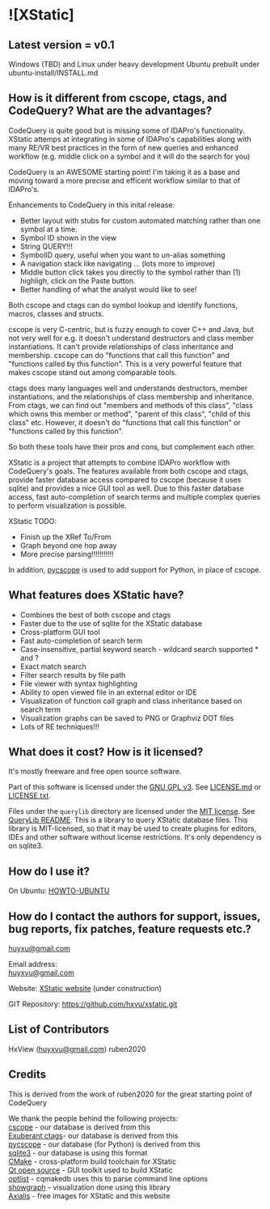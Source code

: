 ![XStatic]
===============================

## Latest version = v0.1

Windows (TBD) and Linux under heavy development
Ubuntu prebuilt under ubuntu-install/INSTALL.md



## How is it different from cscope, ctags, and CodeQuery? What are the advantages?

CodeQuery is quite good but is missing some of IDAPro's functionality.
XStatic attemps at integrating in some of IDAPro's capabilities along with
many RE/VR best practices in the form of new queries and enhanced workflow
(e.g. middle click on a symbol and it will do the search for you)

CodeQuery is an AWESOME starting point!  I'm taking it as a base and moving
toward a more precise and efficent workflow similar to that of IDAPro's.

Enhancements to CodeQuery in this inital release:
- Better layout with stubs for custom automated matching rather than one
  symbol at a time.
- Symbol ID shown in the view
- String QUERY!!!
- SymbolID query, useful when you want to un-alias something
- A navigation stack like navigating ... (lots more to improve)
- Middle button click takes you directly to the symbol rather than (1)
  highligh, click on the Paste button.
- Better handling of what the analyst would like to see!

Both cscope and ctags can do symbol lookup and identify functions, macros, classes and structs.

cscope is very C-centric, but is fuzzy enough to cover C++ and Java, but not very well for e.g. it doesn't understand destructors and class member instantiations. It can't provide relationships of class inheritance and membership. cscope can do "functions that call this function" and "functions called by this function". This is a very powerful feature that makes cscope stand out among comparable tools.

ctags does many languages well and understands destructors, member instantiations, and the relationships of class membership and inheritance. From ctags, we can find out "members and methods of this class", "class which owns this member or method", "parent of this class", "child of this class" etc. However, it doesn't do "functions that call this function" or "functions called by this function".

So both these tools have their pros and cons, but complement each other.

XStatic is a project that attempts to combine IDAPro workflow with CodeQuery's goals. The features available from both cscope and ctags, provide faster database access compared to cscope (because it uses sqlite) and provides a nice GUI tool as well. Due to this faster database access, fast auto-completion of search terms and multiple complex queries to perform visualization is possible.


XStatic TODO:
- Finish up the XRef To/From 
- Graph beyond one hop away
- More precise parsing!!!!!!!!!!!

In addition, [pycscope](https://github.com/portante/pycscope) is used to add support for Python, in place of cscope.

## What features does XStatic have?

* Combines the best of both cscope and ctags
* Faster due to the use of sqlite for the XStatic database
* Cross-platform GUI tool
* Fast auto-completion of search term
* Case-insensitive, partial keyword search - wildcard search supported * and ?
* Exact match search
* Filter search results by file path
* File viewer with syntax highlighting
* Ability to open viewed file in an external editor or IDE
* Visualization of function call graph and class inheritance based on search term
* Visualization graphs can be saved to PNG or Graphviz DOT files
* Lots of RE techniques!!!

## What does it cost? How is it licensed?

It's mostly freeware and free open source software.

Part of this  software is licensed under the [GNU GPL v3](http://www.gnu.org/licenses/gpl.html). See [LICENSE.md](LICENSE.md) or [LICENSE.txt](windows-install/LICENSE.txt).

Files under the `querylib` directory are licensed under the [MIT license](http://opensource.org/licenses/MIT). See [QueryLib README](querylib/README.txt). This is a library to query XStatic database files. This library is MIT-licensed, so that it may be used to create plugins for editors, IDEs and other software without license restrictions. It's only dependency is on sqlite3.


## How do I use it?

On Ubuntu: [HOWTO-UBUNTU](ubuntu-install/INSTALL.md)


## How do I contact the authors for support, issues, bug reports, fix patches, feature requests etc.?
huyxu@gmail.com

Email address:    
huyxvu@gmail.com

Website: [XStatic website](https://www.hxspace.com/xstatic) (under
construction)

GIT Repository:
https://github.com/hxvu/xstatic.git


## List of Contributors
HxView (huyxvu@gmail.com)
ruben2020   


## Credits
This is derived from the work of ruben2020 for the great starting point of
CodeQuery

We thank the people behind the following projects:    
[cscope](http://cscope.sourceforge.net/) - our database is derived from this   
[Exuberant ctags](http://ctags.sourceforge.net/)- our database is derived from this   
[pycscope](https://github.com/portante/pycscope) - our database (for Python) is derived from this    
[sqlite3](http://www.sqlite.org/) - our database is using this format    
[CMake](http://www.cmake.org/) - cross-platform build toolchain for XStatic    
[Qt open source](http://qt-project.org/) - GUI toolkit used to build XStatic    
[optlist](http://michael.dipperstein.com/optlist/index.html) - cqmakedb uses this to parse command line options   
[showgraph](http://code.google.com/p/showgraph/) - visualization done using this library    
[Axialis](http://www.axialis.com/iconworkshop) - free images for XStatic and this website

